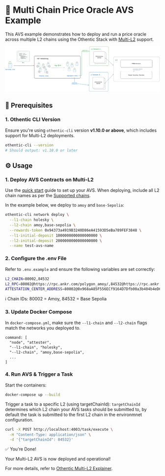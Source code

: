 # 🧮 Multi Chain Price Oracle AVS Example

This AVS example demonstrates how to deploy and run a price oracle across multiple L2 chains using the Othentic Stack with [Multi-L2](https://docs.othentic.xyz/main/learn/advanced-concepts/multichain) support.

![Multi L2](./image.png)

## 🚀 Prerequisites

### 1. Othentic CLI Version

Ensure you're using `othentic-cli` version **v1.10.0 or above**, which includes support for Multi-L2 deployments.

```bash
othentic-cli --version
# Should output: v1.10.0 or later
```


## ⚙️ Usage

### 1. Deploy AVS Contracts on Multi-L2
Use the [quick start](https://docs.othentic.xyz/main/welcome/getting-started/install-othentic-cli) guide to set up your AVS. When deploying, include all L2 chain names as per the [Supported chains](https://docs.othentic.xyz/main/reference/supported-networks).

In the example below, we deploy to `amoy` and `base-Sepolia`:

```bash
othentic-cli network deploy \
  --l1-chain holesky \
  --l2-chain amoy,base-sepolia \
  --rewards-token 0x94373a4919B3240D86eA41593D5eBa789FEF3848 \
  --l1-initial-deposit 1000000000000000000 \
  --l2-initial-deposit 2000000000000000000 \
  --name test-avs-name
```

### 2. Configure the .env File

Refer to `.env.example` and ensure the following variables are set correctly:

```bash
L2_CHAIN=80002,84532
L2_RPC=80002@https://rpc.ankr.com/polygon_amoy/,84532@https://rpc.ankr.com/base_sepolia/
ATTESTATION_CENTER_ADDRESS=80002@0x968aA85F556ECf9164D7Dfb00a3b404b4eD6dEc0,84532@0x5F2b17764986Da7Fa0a8E96f81B3C8244116aB3F
```
ℹ️ Chain IDs: 80002 = Amoy, 84532 = Base Sepolia


### 3. Update Docker Compose
In `docker-compose.yml`, make sure the `--l1-chain` and `--l2-chain` flags match the networks you deployed to.
```
command: [
  "node", "attester",
  "--l1-chain", "holesky",
  "--l2-chain", "amoy,base-sepolia",
  ...
]

```

### 4. Run AVS & Trigger a Task

Start the containers:

```bash
docker-compose up --build

```

Trigger a task to a specific L2 (using targetChainId): `targetChainId` determines which L2 chain your AVS tasks should be submitted to, by default the task is submitted to the first L2 chain in the environmnet configuration.

```bash
curl -X POST http://localhost:4003/task/execute \
  -H "Content-Type: application/json" \
  -d '{"targetChainId": 84532}'
```

✅ You're Done!

Your Multi-L2 AVS is now deployed and operational! 

For more details, refer to [Othentic Multi-L2 Explainer](https://docs.othentic.xyz/main/learn/advanced-concepts/multichain).

